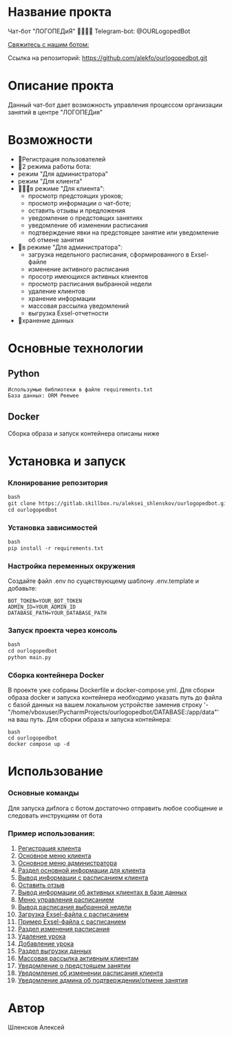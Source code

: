 # Название прокта
Чат-бот "ЛОГОПЕДиЯ"
👨‍👩‍👧‍👦 Telegram-bot: @OURLogopedBot

 [Свяжитесь с нашим ботом:](https://t.me/OURLogopedBot)

 Ссылка на репозиторий: https://github.com/alekfo/ourlogopedbot.git

# Описание прокта
Данный чат-бот дает возможность управления процессом организации занятий в центре "ЛОГОПЕДия"

# Возможности

-  👤Регистрация пользователей
-  🔄2 режима работы бота:
  - режим "Для администратора"
  - режим "Для клиента"
- 👨‍👩‍👧в режиме "Для клиента":
  - просмотр предстоящих уроков;
  - просмотр информации о чат-боте;
  - оставить отзывы и предложения
  - уведомление о предстоящих занятиях
  - уведомление об изменении расписания
  - подтверждение явки на предстоящее занятие или уведомление об отмене занятия
- 👑в режиме "Для администратора":
  - загрузка недельного расписания, сформированного в Exsel-файле
  - изменение активного расписания
  - просотр имеющихся активных клиентов
  - просмотр расписания выбранной недели
  - удаление клиентов
  - хранение информации
  - массовая рассылка уведомлений
  - выгрузка Exsel-отчетности
- 💾хранение данных

# Основные технологии
## Python
```
Использумые библиотеки в файле requirements.txt
База данных: ORM Peewee
```

## Docker
Сборка образа и запуск контейнера описаны ниже

# Установка и запуск

### Клонирование репозитория
```markdown
bash
git clone https://gitlab.skillbox.ru/aleksei_shlenskov/ourlogopedbot.git
cd ourlogopedbot
```

### Установка зависимостей
```markdown
bash
pip install -r requirements.txt
```

### Настройка переменных окружения
Создайте файл .env по существующему шаблону .env.template и добавьте:

```
BOT_TOKEN=YOUR_BOT_TOKEN
ADMIN_ID=YOUR_ADMIN_ID
DATABASE_PATH=YOUR_DATABASE_PATH
```

### Запуск проекта через консоль
```markdown
bash
cd ourlogopedbot
python main.py
```

### Сборка контейнера Docker
В проекте уже собраны Dockerfile и docker-compose.yml. Для сборки образа docker и запуска контейнера необходимо указать путь до файла с базой данных
на вашем локальном устройстве заменив строку '- "/home/vboxuser/PycharmProjects/ourlogopedbot/DATABASE:/app/data"' на ваш путь.
Для сборки образа и запуска контейнера:
```
bash
cd ourlogopedbot
docker compose up -d
```

# Использование

### Основные команды
Для запуска диfлога с ботом достаточно отправить любое сообщение и следовать инструкциям от бота

### Пример использования:
1. [Регистрация клиента](screenshots\registration.png)
2. [Основное меню клиента](screenshots\main_clients_menu.png)
3. [Основное меню администратора](screenshots\main_admins_menu.png)
4. [Раздел основной информации для клиента](screenshots\about_bot_for_client.png)
5. [Вывод информации с расписанием клиента](screenshots\clients_schedule.png)
6. [Оставить отзыв](screenshots\leave_feedback.png)
7. [Вывод информации об активных клиентах в базе данных](screenshots\clients_output.png)
8. [Меню управления расписанием](screenshots\schedule_menu.png)
9. [Вывод расписания выбранной недели](screenshots\show_schedule.png)
10. [Загрузка Exsel-файла с расписанием](screenshots\upload_schedule.png)
11. [Пример Exsel-файла с расписанием](screenshots\exsel_example.png)
11. [Раздел изменения расписания](screenshots\chenge_sched_menu.png)
12. [Удаление урока](screenshots\removing_lesson.png)
13. [Добавление урока](screenshots\adding_lesson.png)
14. [Раздел выгрузки данных](screenshots\downloads.png)
15. [Массовая рассылка активным клиентам](screenshots\mass_mailing.png)
16. [Уведомление о предстоящем занятии](screenshots\notifications_about_upcoming_lessons.png)
17. [Уведомление об изменении расписания клиента](screenshots\notifications_about_changes.png)
18. [Уведомление админа об подтверждении/отмене занятия](screenshots\confirmation_or_cancelation.png)

# Автор
Шленсков Алексей



